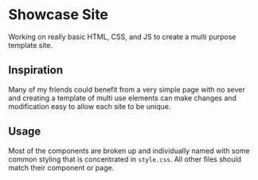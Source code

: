 # Showcase Site

Working on really basic HTML, CSS, and JS to create a multi purpose template site.

## Inspiration

Many of my friends could benefit from a very simple page with no sever and creating a template of multi use elements can make changes and modification easy to allow each site to be unique.

## Usage

Most of the components are broken up and individually named with some common styling that is concentrated in `style.css`. All other files should match their component or page.
